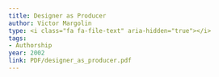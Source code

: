 ```yaml
---
title: Designer as Producer
author: Victor Margolin
type: <i class="fa fa-file-text" aria-hidden="true"></i>
tags:
- Authorship
year: 2002
link: PDF/designer_as_producer.pdf
---
```

